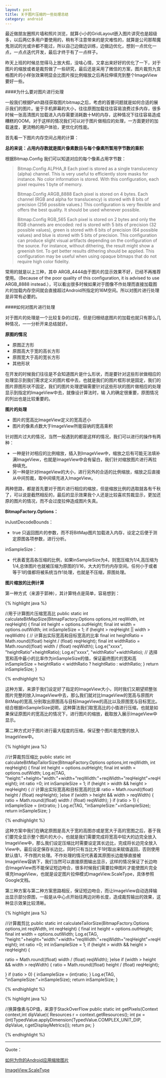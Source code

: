 ```yaml
---
layout: post
title: 关于图片压缩的一些处理总结
category: android
---
```


最近做朋友圈照片墙和照片浏览，就算小小的GridLayout嵌入图片讲究也是超级多，以后两亿多用户要使用的，稍有不注意带来的是灾难性的，就算是公司那帮魔鬼测试的光或许都不能过，所以自己边做边训练，边做边优化，想到一点优化一点，一点点迭代开发，最后才终于有了一点样子。

昨天上班的时候总觉得马上放大假，没啥心情，又拿出来好好的优化了一下，对于图片的缩放或者是裁剪做了一些研究，最后还是采用了微信的方案，图片裁剪九宫格图片的小样张效果明显会比图片按比例缩放之后再拉伸填充到整个ImageView要好一些。

####为什么要对图片进行处理

一般我们根据Path路径获取图片bitmap之后，考虑的首要问题就是如何合适的展示我们的图片。鉴于手机屏幕的大小，往往原图加载往往容易浪费过多内存，很多时候一张高清图片加载进入内存需要消耗数十M的内存，这种情况下往往容易造成糟糕的OOM，对于这样的情况我们可以对于图片做相应的处理，一方面更好的加载速度，更流畅的用户体验，更优化的性能。

首先看一下图片内存空间占用的计算：

**总的来说：占用内存数就是图片像素数目与每个像素所暂用字节数的乘积**

根据Bitmap.Config 我们可以知道对应的每个像素占用字节数：

> Bitmap.Config   ALPHA_8   Each pixel is stored as a single translucency (alpha) channel. This is very useful to efficiently store masks for instance. No color information is stored. With this configuration, each pixel requires 1 byte of memory.
> 
> Bitmap.Config   ARGB_8888   Each pixel is stored on 4 bytes. Each channel (RGB and alpha for translucency) is stored with 8 bits of precision (256 possible values.) This configuration is very flexible and offers the best quality. It should be used whenever possible.
> 
> Bitmap.Config   RGB_565   Each pixel is stored on 2 bytes and only the RGB channels are encoded: red is stored with 5 bits of precision (32 possible values), green is stored with 6 bits of precision (64 possible values) and blue is stored with 5 bits of precision. This configuration can produce slight visual artifacts depending on the configuration of the source. For instance, without dithering, the result might show a greenish tint. To get better results dithering should be applied. This configuration may be useful when using opaque bitmaps that do not require high color fidelity.

常用的就是以上三种，其中 ARGB\_4444由于图片的显示效果不好，已经不再推荐使用。（Because of the poor quality of this configuration, it is advised to use ARGB_8888 instead.），可以看出很多时候如果对于图像不作处理而直接加载图片的加载内存空间就会直接超过Android所指定的16M空间。所以对图片进行处理是非常有必要的。

####如何对图片进行处理

对于图片的处理是一个比较复杂的过程，但是归根结底图片的加载也就只有那么几种情况，一一分析开来总结就好。

**原图的情况**

* 原图正方形       
* 原图高大于宽的高长方形          
* 原图宽大于高的宽长方形    
* 其他形状         

在开发的时候我们往往是不会知道图片是什么形状，而是要针对这些形状做相应的处理显示到我们需求定义的图片框中去，也就是我们的图片框形状是固定，我们的图片原图形状不固定，我们的图片处理逻辑需要针对这些形状的图片做相应的处理显示到指定的ImageView中去，就像设计算法时，输 入的确定很重要，原图情况的列出也是比较重要的。

**图片的处理**

* 图片的宽高比ImageView定义的宽高还小       
* 图片的像素点数大于ImageView所能容纳的宽高乘积

针对图片过大的情况，当然一般遇到的都是这样的情况，我们可以进行的操作有两种：

* 一种是针对相应的比例缩放，插入到ImageView中，缩放之后有可能无法填补满ImageView，也就是ImageView中会有留白，我们针对缩放图片进行再拉伸填充。        
* 另一种是针对ImageView的大小，进行另外的合适的比例缩放，缩放之后直接从中间剪裁，取中间填充进入ImageView。

两种思路，都是首先要对于图片进行相应的缩放，但是缩放比例的选取就各有千秋了，可以说是截然相反的，最后的显示效果我个人还是比较喜欢剪裁显示，更加还原的图片的情况，而不会过度拉伸造成图片失真。

**BitmapFactory.Options：**

inJustDecodeBounds： 

* true  只返回图片的参数，而不将BitMap图片加载进入内存，设定之后便于测定原图各项参数，进行分析。

inSampleSize：

*  代表着宽高各压缩的比例，如果inSampleSize为4，则宽压缩为1/4,高压缩为1/4,总体图片也就被压缩为原图的1/16，大大的节约内存空间。任何小于或者等于1的值都将被系统当作1处理，也就是不压缩，原图处理。



**图片缩放的比例计算**

第一种方式（来源于郭神），其计算特点是简单，容易想到：

{%  highlight java %}

 //用于计算图片压缩宽高比
 public static  int calculateBitMapSize(BitmapFactory.Options options,int reqWidth, int reqHeight) {
  final int height = options.outHeight;
  final int width = options.outWidth;
  int inSampleSize = 1;
  if (height > reqHeight || width > reqWidth) {
   // 计算出实际宽高和目标宽高的比率
   final int heightRatio = Math.round((float) height / (float) reqHeight);
   final int widthRatio = Math.round((float) width / (float) reqWidth);
   Log.e("xxxx", "heightRatio"+heightRatio);
   Log.e("xxxx", "widthRatio"+widthRatio);
   // 选择宽和高中最小的比率作为inSampleSize的值，保证最终图片的宽和高
   inSampleSize = heightRatio < widthRatio ? heightRatio : widthRatio;
  }
  return inSampleSize;
 }


{% endhighlight %}

这种方案，来源于我们设定好了指定的ImageView大小，同时我们又期望把整张图片完整的放入ImageView中去，那么我们就对比ImageView的宽高与原图片BitMap的宽高,分别取出原图高与目标ImageView的高比以及原图宽与目标宽比。结合根据inSampleSize说明，这种算法我们取宽高比的小值进行压缩，也就是如果保证原图片的宽高比的情况下，进行图片的缩放，截取放入展示ImageView中显示。


第二种方式对于图片进行最大程度的压缩，保证整个图片能完整的放入ImageView中。
 
{%  highlight java %}

 //计算裁剪压缩比
 public static  int calculateBitMapTailorSize(BitmapFactory.Options options,int reqWidth, int reqHeight) {
  final int height = options.outHeight;
  final int width = options.outWidth;
  Log.e(TAG, "height:"+height+"width:"+width+"reqWidth:"+reqWidth+"reqHeight"+reqHeight);
  int ratio =0;
  int inSampleSize = 1;
  if (height > width && height > reqHeight) {
   // 计算出实际宽高和目标宽高的比率
   ratio = Math.round((float) height / (float) reqHeight);
  }else if (width > height && width > reqWidth) {
   ratio = Math.round((float) width / (float) reqWidth);
  }
  if (ratio > 1) {
   inSampleSize = (int)ratio;
  }
  Log.e(TAG, "inSampleSize:"+inSampleSize);
  return inSampleSize;
 }

{% endhighlight %}

这种方案中我们在确定原图是高大于宽的高图亦或是宽大于高的宽图之后，基于我们要完全显示整个图片的大小，也就是我们需要完成将宽高中较大的边完全放入ImageView中，那么我们设定压缩比时需要设定其长边比，完成将长边完全放入View中。最后设定保存长边比，同时只有当比大于1时取出来赋值返回，否则使用默认值1，不作图片处理。不作处理的情况代表着其原图长边能够直接被ImageView容纳下，我们当然可以直接原图输出显示，这样的情况保证了长边吻合ImageView而不能保证短边吻合，很多时候我们需要拉伸图片才能使图片完全填充ImageView，也就是设定图片拉伸模式ImageView.ScaleType，具体参照Google文档。



 第三种方案与第二种方案思路相反，保证短边吻合，而让ImageView自动选择输出显示部分原图，一般是从中心点开始往两边对称长度，造成裁剪输出的效果，这种显示效果比较清晰。


{%  highlight java %}

 //计算裁剪比
 public static  int calculateTailorSize(BitmapFactory.Options options,int reqWidth, int reqHeight) {
  final int height = options.outHeight;
  final int width = options.outWidth;
  Log.e(TAG, "height:"+height+"width:"+width+"reqWidth:"+reqWidth+"reqHeight"+reqHeight);
  int ratio =0;
  int inSampleSize = 1;
  if (height > width && height > reqHeight) {

   ratio = Math.round((float) width / (float) reqWidth);
  }else if (width > height && width > reqWidth) {
   ratio = Math.round((float) height / (float) reqHeight);
   
  }
  if (ratio > 0) {
   inSampleSize = (int)ratio;
  }
  Log.e(TAG, "inSampleSize:"+inSampleSize);
  return inSampleSize;
 }
 

{% endhighlight %}


{%  highlight java %}

 //换算像素与DP值，来源于StackOverFlow
 public static int getPixels(Context context,int dipValue){
        Resources r = context.getResources();
        int px = (int)TypedValue.applyDimension(TypedValue.COMPLEX_UNIT_DIP, dipValue,
        r.getDisplayMetrics());
        return px;
 }


{% endhighlight %}

 ---

Quote：

 [如何为你的Android应用缩放图片](http://www.open-open.com/lib/view/open1329994992015.html如何为你的Android应用缩放图片)

 [ImageView.ScaleType](http://developer.android.com/reference/android/widget/ImageView.ScaleType.html)